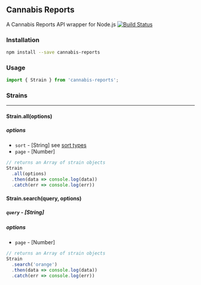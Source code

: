 ## Cannabis Reports
A Cannabis Reports API wrapper for Node.js
[![Build Status](https://travis-ci.org/AJFunk/cannabis-reports.svg?branch=master)](https://travis-ci.org/AJFunk/cannabis-reports)

### Installation

```sh
npm install --save cannabis-reports
```

### Usage

```javascript
import { Strain } from 'cannabis-reports';
```

### Strains
- - -
#### Strain.all(options)
##### options
* `sort` - [String] see [sort types](https://developers.cannabisreports.com/docs/strains#sort)
* `page` - [Number]

```javascript
// returns an Array of strain objects
Strain
  .all(options)
  .then(data => console.log(data))
  .catch(err => console.log(err))
```

#### Strain.search(query, options)
##### `query` - [String]
##### options
* `page` - [Number]

```javascript
// returns an Array of strain objects
Strain
  .search('orange')
  .then(data => console.log(data))
  .catch(err => console.log(err))
```
